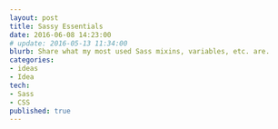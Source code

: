 ```yaml
---
layout: post
title: Sassy Essentials
date: 2016-06-08 14:23:00
# update: 2016-05-13 11:34:00
blurb: Share what my most used Sass mixins, variables, etc. are.
categories:
- ideas
- Idea
tech:
- Sass
- CSS
published: true
---
```

